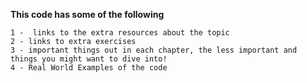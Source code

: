 ****This code has some of the following****

    1 -  links to the extra resources about the topic
    2 - links to extra exercises
    3 - important things out in each chapter, the less important and things you might want to dive into!
    4 - Real World Examples of the code